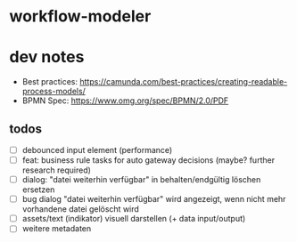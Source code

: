 # workflow-modeler

# dev notes

* Best practices: https://camunda.com/best-practices/creating-readable-process-models/
* BPMN Spec: https://www.omg.org/spec/BPMN/2.0/PDF

## todos

* [ ] debounced input element (performance)
* [ ] feat: business rule tasks for auto gateway decisions (maybe? further research required)
* [ ] dialog: "datei weiterhin verfügbar" in behalten/endgültig löschen ersetzen
* [ ] bug dialog "datei weiterhin verfügbar" wird angezeigt, wenn nicht mehr vorhandene datei gelöscht wird
* [ ] assets/text (indikator) visuell darstellen (+ data input/output)
* [ ] weitere metadaten
